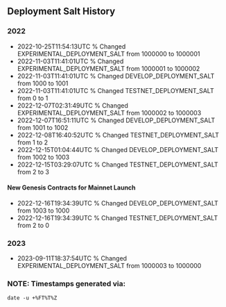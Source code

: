 ## Deployment Salt History

### 2022

- 2022-10-25T11:54:13UTC % Changed EXPERIMENTAL_DEPLOYMENT_SALT from 1000000 to 1000001
- 2022-11-03T11:41:01UTC % Changed EXPERIMENTAL_DEPLOYMENT_SALT from 1000001 to 1000002
- 2022-11-03T11:41:01UTC % Changed DEVELOP_DEPLOYMENT_SALT from 1000 to 1001
- 2022-11-03T11:41:01UTC % Changed TESTNET_DEPLOYMENT_SALT from 0 to 1
- 2022-12-07T02:31:49UTC % Changed EXPERIMENTAL_DEPLOYMENT_SALT from 1000002 to 1000003
- 2022-12-07T16:51:11UTC % Changed DEVELOP_DEPLOYMENT_SALT from 1001 to 1002
- 2022-12-08T16:40:52UTC % Changed TESTNET_DEPLOYMENT_SALT from 1 to 2
- 2022-12-15T01:04:44UTC % Changed DEVELOP_DEPLOYMENT_SALT from 1002 to 1003
- 2022-12-15T03:29:07UTC % Changed TESTNET_DEPLOYMENT_SALT from 2 to 3

#### New Genesis Contracts for Mainnet Launch

- 2022-12-16T19:34:39UTC % Changed DEVELOP_DEPLOYMENT_SALT from 1003 to 1000
- 2022-12-16T19:34:39UTC % Changed TESTNET_DEPLOYMENT_SALT from 2 to 0

### 2023

- 2023-09-11T18:37:54UTC % Changed EXPERIMENTAL_DEPLOYMENT_SALT from 1000003 to 1000000

### NOTE: Timestamps generated via:

```
date -u +%FT%T%Z
```
